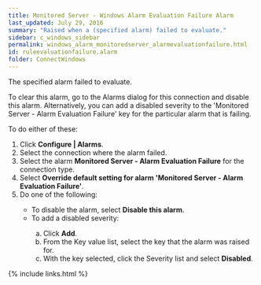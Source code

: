```yaml
---
title: ﻿Monitored Server - Windows Alarm Evaluation Failure Alarm
last_updated: July 29, 2016
summary: "Raised when a (specified alarm) failed to evaluate."
sidebar: c_windows_sidebar
permalink: windows_alarm_monitoredserver_alarmevaluationfailure.html
id: ruleevaluationfailure.alarm
folder: ConnectWindows
---
```




<p>The specified alarm failed to evaluate. </p>
<p>To clear this alarm, go to the Alarms dialog for this connection and disable this alarm. Alternatively, you can add a disabled severity to the 'Monitored Server - Alarm Evaluation Failure' key for the particular alarm that is failing.</p>
<p>To do either of these:</p>
<ol>
    <li>Click <b>Configure | Alarms</b>.</li>
    <li>Select the connection where the alarm failed.</li>
    <li>Select the alarm <strong>Monitored Server - Alarm Evaluation Failure</strong> for the connection type.</li>
    <li>Select <strong>Override default setting for alarm 'Monitored Server - Alarm Evaluation Failure'</strong>.</li>
    <li>Do one of the following:</li>
    <ul>
        <li>To disable the alarm, select <strong>Disable this alarm</strong>.</li>
        <li>To add a disabled severity:</li>
        <ol type="a">
            <li>Click <strong>Add</strong>.</li>
            <li>From the Key value list, select the key that the alarm was raised for.</li>
            <li>With the key selected, click the Severity list and select <strong>Disabled</strong>.</li>
        </ol>
    </ul>
</ol>

{% include links.html %}
